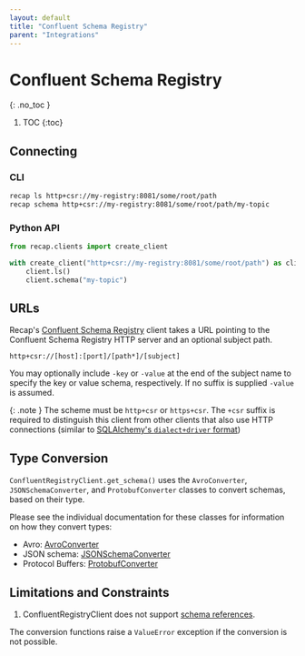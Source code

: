 ```yaml
---
layout: default
title: "Confluent Schema Registry"
parent: "Integrations"
---
```


# Confluent Schema Registry
{: .no_toc }

1. TOC
{:toc}

## Connecting

### CLI

```bash
recap ls http+csr://my-registry:8081/some/root/path
recap schema http+csr://my-registry:8081/some/root/path/my-topic
```

### Python API

```python
from recap.clients import create_client

with create_client("http+csr://my-registry:8081/some/root/path") as client:
    client.ls()
    client.schema("my-topic")
```

## URLs

Recap's [Confluent Schema Registry](https://docs.confluent.io/platform/current/schema-registry/index.html) client takes a URL pointing to the Confluent Schema Registry HTTP server and an optional subject path.

```
http+csr://[host]:[port]/[path*]/[subject]
```

You may optionally include `-key` or `-value` at the end of the subject name to specify the key or value schema, respectively. If no suffix is supplied `-value` is assumed.

{: .note }
The scheme must be `http+csr` or `https+csr`. The `+csr` suffix is required to distinguish this client from other clients that also use HTTP connections (similar to [SQLAlchemy's `dialect+driver` format](https://docs.sqlalchemy.org/en/20/core/engines.html#database-urls))

## Type Conversion

`ConfluentRegistryClient.get_schema()` uses the `AvroConverter`, `JSONSchemaConverter`, and `ProtobufConverter` classes to convert schemas, based on their type. 

Please see the individual documentation for these classes for information on how they convert types:

- Avro: [AvroConverter]({{site.baseurl}}/docs/converters/avro)
- JSON schema: [JSONSchemaConverter]({{site.baseurl}}/docs/converters/json-schema)
- Protocol Buffers: [ProtobufConverter]({{site.baseurl}}/docs/converters/protobuf)

## Limitations and Constraints

1. ConfluentRegistryClient does not support [schema references](https://docs.confluent.io/platform/current/schema-registry/fundamentals/serdes-develop/index.html#schema-references).

The conversion functions raise a `ValueError` exception if the conversion is not possible.
